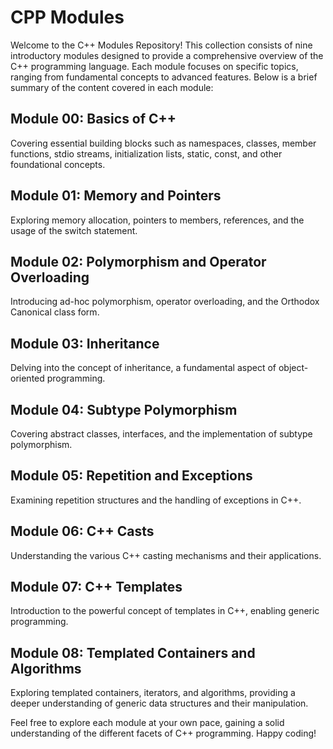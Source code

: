 # CPP Modules

Welcome to the C++ Modules Repository! This collection consists of nine introductory modules designed to provide a comprehensive overview of the C++ programming language. Each module focuses on specific topics, ranging from fundamental concepts to advanced features. Below is a brief summary of the content covered in each module:

## Module 00: Basics of C++
Covering essential building blocks such as namespaces, classes, member functions, stdio streams, initialization lists, static, const, and other foundational concepts.

## Module 01: Memory and Pointers
Exploring memory allocation, pointers to members, references, and the usage of the switch statement.

## Module 02: Polymorphism and Operator Overloading
Introducing ad-hoc polymorphism, operator overloading, and the Orthodox Canonical class form.

## Module 03: Inheritance
Delving into the concept of inheritance, a fundamental aspect of object-oriented programming.

## Module 04: Subtype Polymorphism
Covering abstract classes, interfaces, and the implementation of subtype polymorphism.

## Module 05: Repetition and Exceptions
Examining repetition structures and the handling of exceptions in C++.

## Module 06: C++ Casts
Understanding the various C++ casting mechanisms and their applications.

## Module 07: C++ Templates
Introduction to the powerful concept of templates in C++, enabling generic programming.

## Module 08: Templated Containers and Algorithms
Exploring templated containers, iterators, and algorithms, providing a deeper understanding of generic data structures and their manipulation.

Feel free to explore each module at your own pace, gaining a solid understanding of the different facets of C++ programming. Happy coding!
